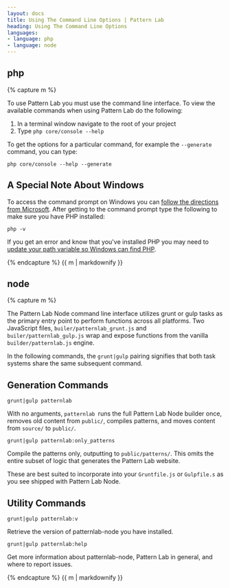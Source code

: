 ```yaml
---
layout: docs
title: Using The Command Line Options | Pattern Lab
heading: Using The Command Line Options
languages:
- language: php
- language: node
---
```


<!--- start php -->

<div class="tabs__panel" id="php">
<h2 class="language-title">php</h2>

{% capture m %}

To use Pattern Lab you must use the command line interface. To view the available commands when using Pattern Lab do the following:

1. In a terminal window navigate to the root of your project
2. Type `php core/console --help`

To get the options for a particular command, for example the `--generate` command, you can type:

    php core/console --help --generate

## A Special Note About Windows

To access the command prompt on Windows you can [follow the directions from Microsoft](http://windows.microsoft.com/en-us/windows-vista/open-a-command-prompt-window). After getting to the command prompt type the following to make sure you have PHP installed:

    php -v

If you get an error and know that you've installed PHP you may need to [update your path variable so Windows can find PHP](http://willj.co/2012/10/run-wamp-php-windows-7-command-line/).
      
{% endcapture %}
{{ m | markdownify }}

</div>      

<!--- end php -->

<!--- start node -->

<div class="tabs__panel" id="node">
<h2 class="language-title">node</h2>

{% capture m %}

The Pattern Lab Node command line interface utilizes grunt or gulp tasks as the primary entry point to perform functions across all platforms. Two JavaScript files, `builer/patternlab_grunt.js` and `builer/patternlab_gulp.js` wrap and expose functions from the vanilla  `builder/patternlab.js` engine.

In the following commands, the `grunt|gulp` pairing signifies that both task systems share the same subsequent command.   

## Generation Commands

`grunt|gulp patternlab`

With no arguments, `patternlab `runs the full Pattern Lab Node builder once, removes old content from `public/`, compiles patterns, and moves content from `source/` to `public/`.

`grunt|gulp patternlab:only_patterns`

Compile the patterns only, outputting to `public/patterns/`. This omits the entire subset of logic that generates the Pattern Lab website.

These are best suited to incorporate into your `Gruntfile.js` or `Gulpfile.s` as you see shipped with Pattern Lab Node.

## Utility Commands

`grunt|gulp patternlab:v`

Retrieve the version of patternlab-node you have installed.

`grunt|gulp patternlab:help`

Get more information about patternlab-node, Pattern Lab in general, and where to report issues.

{% endcapture %}
{{ m | markdownify }}

</div>

<!--- end node -->
